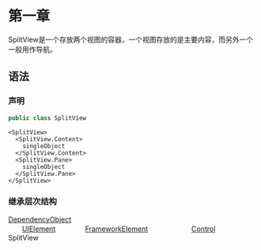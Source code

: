 # 第一章

SplitView是一个存放两个视图的容器，一个视图存放的是主要内容，而另外一个一般用作导航。

## 语法

### 声明

```C#
public class SplitView
```

```xaml
<SplitView>
  <SplitView.Content>
    singleObject
  </SplitView.Content>
  <SplitView.Pane>
    singleObject
  </SplitView.Pane>
</SplitView>
```

### 继承层次结构

[DependencyObject](https://docs.microsoft.com/en-us/uwp/api/windows.ui.xaml.dependencyobject)  
　　[UIElement](https://docs.microsoft.com/en-us/uwp/api/windows.ui.xaml.uielement)
　　　　[FrameworkElement](https://docs.microsoft.com/en-us/uwp/api/windows.ui.xaml.frameworkelement)
　　　　　　[Control](https://docs.microsoft.com/en-us/uwp/api/windows.ui.xaml.controls.control)
　　　　　　　　SplitView

